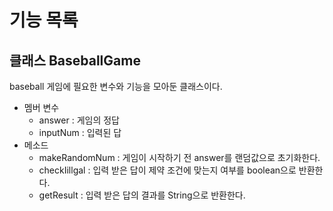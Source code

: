 # 기능 목록

## 클래스 BaseballGame

baseball 게임에 필요한 변수와 기능을 모아둔 클래스이다.
- 멤버 변수
  - answer : 게임의 정답 
  - inputNum : 입력된 답
- 메소드   
  - makeRandomNum : 게임이 시작하기 전 answer를 랜덤값으로 초기화한다.
  - checkIillgal : 입력 받은 답이 제약 조건에 맞는지 여부를 boolean으로 반환한다.
  - getResult : 입력 받은 답의 결과를 String으로 반환한다.